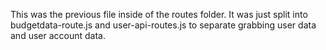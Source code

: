 This was the previous file inside of the routes folder.
It was just split into budgetdata-route.js and user-api-routes.js to separate grabbing user data and user account data.